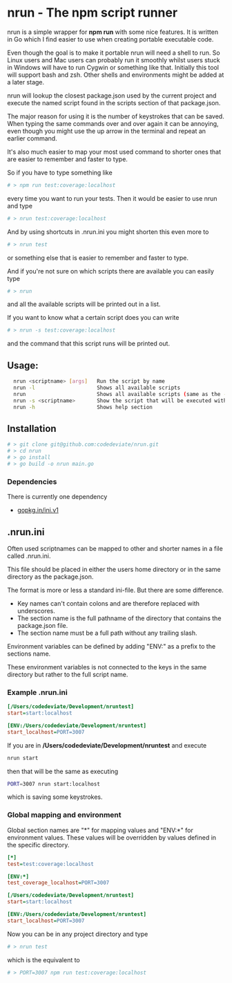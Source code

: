 # nrun - The npm script runner
nrun is a simple wrapper for **npm run** with some nice features. It is written in Go which I find easier to use when creating portable executable code.

Even though the goal is to make it portable nrun will need a shell to run. So Linux users and Mac users can probably run it smoothly whilst users stuck in Windows will have to run Cygwin or something like that. Initially this tool will support bash and zsh. Other shells and environments might be added at a later stage.

nrun will lookup the closest package.json used by the current project and execute the named script found in the scripts section of that package.json.

The major reason for using it is the number of keystrokes that can be saved. When typing the same commands over and over again it can be annoying, even though you might use the up arrow in the terminal and repeat an earlier command.

It's also much easier to map your most used command to shorter ones that are easier to remember and faster to type.

So if you have to type something like
``` bash
# > npm run test:coverage:localhost
```
every time you want to run your tests. Then it would be easier to use nrun and type
``` bash
# > nrun test:coverage:localhost
```
And by using shortcuts in .nrun.ini you might shorten this even more to
``` bash
# > nrun test
```
or something else that is easier to remember and faster to type.

And if you're not sure on which scripts there are available you can easily type
``` bash
# > nrun
```
and all the available scripts will be printed out in a list.

If you want to know what a certain script does you can write
``` bash
# > nrun -s test:coverage:localhost
```
and the command that this script runs will be printed out.

## Usage:
```bash
  nrun <scriptname> [args]   Run the script by name
  nrun -l                    Shows all available scripts
  nrun                       Shows all available scripts (same as the -l flag)
  nrun -s <scriptname>       Show the script that will be executed without running it
  nrun -h                    Shows help section
```

## Installation
```bash
# > git clone git@github.com:codedeviate/nrun.git
# > cd nrun
# > go install
# > go build -o nrun main.go
```

### Dependencies
There is currently one dependency
* [gopkg.in/ini.v1](https://pkg.go.dev/gopkg.in/ini.v1)

## .nrun.ini
Often used scriptnames can be mapped to other and shorter names in a file called .nrun.ini.

This file should be placed in either the users home directory or in the same directory as the package.json.

The format is more or less a standard ini-file. But there are some difference.
* Key names can't contain colons and are therefore replaced with underscores.
* The section name is the full pathname of the directory that contains the package.json file.
* The section name must be a full path without any trailing slash.

Environment variables can be defined by adding "ENV:" as a prefix to the sections name.

These environment variables is not connected to the keys in the same directory but rather to the full script name.

### Example .nrun.ini
```ini
[/Users/codedeviate/Development/nruntest]
start=start:localhost

[ENV:/Users/codedeviate/Development/nruntest]
start_localhost=PORT=3007
```

If you are in **/Users/codedeviate/Development/nruntest** and execute 
```bash
nrun start
```
then that will be the same as executing
```bash
PORT=3007 nrun start:localhost
```
which is saving some keystrokes.

### Global mapping and environment
Global section names are "\*" for mapping values and "ENV:\*" for environment values. These values will be overridden by values defined in the specific directory.

```ini
[*]
test=test:coverage:localhost

[ENV:*]
test_coverage_localhost=PORT=3007

[/Users/codedeviate/Development/nruntest]
start=start:localhost

[ENV:/Users/codedeviate/Development/nruntest]
start_localhost=PORT=3007
```
Now you can be in any project directory and type
``` bash
# > nrun test
```
which is the equivalent to
``` bash
# > PORT=3007 npm run test:coverage:localhost
```

